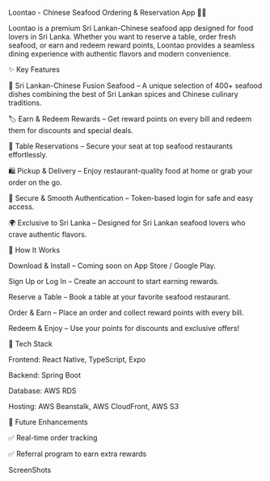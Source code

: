 Loontao - Chinese Seafood Ordering & Reservation App 🦞🍜

Loontao is a premium Sri Lankan-Chinese seafood app designed for food lovers in Sri Lanka. Whether you want to reserve a table, order fresh seafood, or earn and redeem reward points, Loontao provides a seamless dining experience with authentic flavors and modern convenience.





✨ Key Features

🦐 Sri Lankan-Chinese Fusion Seafood – A unique selection of 400+ seafood dishes combining the best of Sri Lankan spices and Chinese culinary traditions.

🏷️ Earn & Redeem Rewards – Get reward points on every bill and redeem them for discounts and special deals.

📅 Table Reservations – Secure your seat at top seafood restaurants effortlessly.

🛍️ Pickup & Delivery – Enjoy restaurant-quality food at home or grab your order on the go.

🔐 Secure & Smooth Authentication – Token-based login for safe and easy access.

🌍 Exclusive to Sri Lanka – Designed for Sri Lankan seafood lovers who crave authentic flavors.







📲 How It Works

Download & Install – Coming soon on App Store / Google Play.

Sign Up or Log In – Create an account to start earning rewards.

Reserve a Table – Book a table at your favorite seafood restaurant.

Order & Earn – Place an order and collect reward points with every bill.

Redeem & Enjoy – Use your points for discounts and exclusive offers!





🚀 Tech Stack

Frontend: React Native, TypeScript, Expo

Backend: Spring Boot

Database: AWS RDS

Hosting: AWS Beanstalk, AWS CloudFront, AWS S3






🔮 Future Enhancements

✅ Real-time order tracking

✅ Referral program to earn extra rewards


ScreenShots








